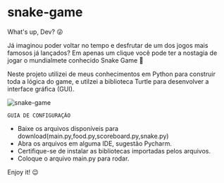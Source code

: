 # snake-game
What's up, Dev? 😜

Já imaginou poder voltar no tempo e desfrutar de um dos jogos mais famosos já lançados?
Em apenas um clique você pode ter a nostagia de jogar o mundialmete conhecido Snake Game 🐍

Neste projeto utilizei de meus conhecimentos em Python para construir toda a lógica do game,
e utilzei a biblioteca Turtle para desenvolver a interface gráfica (GUI).

![snake-game](https://user-images.githubusercontent.com/90657749/159187944-dd8025cc-34e3-4527-b85b-61fe18cc41dc.png)

    GUIA DE CONFIGURAÇÂO 

- Baixe os arquivos disponíveis para download(main.py,food.py,scoreboard.py,snake.py)
- Abra os arquivos em alguma IDE, sugestão Pycharm.
- Certifique-se de instalar as bibliotecas importadas pelos arquivos.
- Coloque o arquivo main.py para rodar.

Enjoy it! 😉
